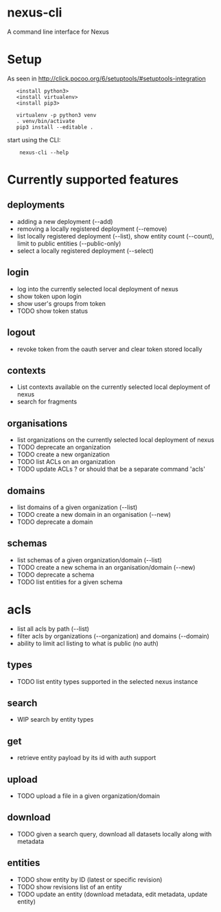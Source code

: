 # nexus-cli
A command line interface for Nexus

# Setup

As seen in http://click.pocoo.org/6/setuptools/#setuptools-integration
```
   <install python3>
   <install virtualenv>
   <install pip3>

   virtualenv -p python3 venv
   . venv/bin/activate
   pip3 install --editable .
```

start using the CLI:
```
    nexus-cli --help
```

# Currently supported features

## deployments
 * adding a new deployment (--add)
* removing a locally registered deployment (--remove)
* list locally registered deployment (--list), show entity count (--count), limit to public entities (--public-only)
* select a locally registered deployment (--select)

## login
* log into the currently selected local deployment of nexus
* show token upon login
* show user's groups from token
* TODO show token status

## logout
 * revoke token from the oauth server and clear token stored locally

## contexts
* List contexts available on the currently selected local deployment of nexus
* search for fragments

## organisations
* list organizations on the currently selected local deployment of nexus
* TODO deprecate an organization
* TODO create a new organization
* TODO list ACLs on an organization
* TODO update ACLs ? or should that be a separate command 'acls'

## domains
* list domains of a given organization (--list)
* TODO create a new domain in an organisation (--new)
* TODO deprecate a domain

## schemas
* list schemas of a given organization/domain (--list)
* TODO create a new schema in an organisation/domain (--new)
* TODO deprecate a schema
* TODO list entities for a given schema

# acls
* list all acls by path (--list)
* filter acls by organizations (--organization) and domains (--domain)
* ability to limit acl listing to what is public (no auth)

## types
* TODO list entity types supported in the selected nexus instance 

## search
* WIP search by entity types

## get
* retrieve entity payload by its id with auth support

## upload
* TODO upload a file in a given organization/domain

## download
* TODO given a search query, download all datasets locally along with metadata

## entities
* TODO show entity by ID (latest or specific revision)
* TODO show revisions list of an entity
* TODO update an entity (download metadata, edit metadata, update entity) 

